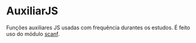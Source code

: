 # AuxiliarJS
Funções auxiliares JS usadas com frequência durantes os estudos. É feito uso do módulo [scanf](https://www.npmjs.com/package/scanf).
